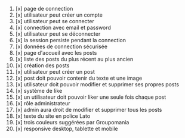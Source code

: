 1.  [x] page de connection
2.  [x] utilisateur peut créer un compte
3.  [x] utilisateur peut se connecter
4.  [x] connection avec email et password
5.  [x] utilisateur peut se déconnecter
6.  [x] la session persiste pendant la connection
7.  [x] données de connection sécurisée
8.  [x] page d'accueil avec les posts
9.  [x] liste des posts du plus récent au plus ancien
10. [x] création des posts
11. [x] utilisateur peut créer un post
12. [x] post doit pouvoir contenir du texte et une image
13. [x] utilisateur doit pouvoir modifier et supprimer ses propres posts
14. [x] système de like
15. [x] un utilisateur doit pouvoir liker une seule fois chaque post
16. [x] rôle administrateur
17. [x] admin aura droit de modifier et supprimer tous les posts
18. [x] texte du site en police Lato
19. [x] trois couleurs suggérées par Groupomania
20. [x] responsive desktop, tablette et mobile
